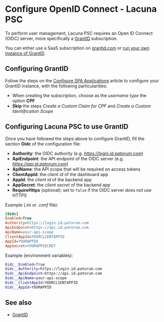﻿# Configure OpenID Connect - Lacuna PSC

To perform user management, Lacuna PSC requires an Open ID Connect (OIDC) server, more specifically a [GrantID](../../grant-id/index.md) subscription.

You can either use a SaaS subscription on [grantid.com](https://grantid.com/) or [run your own instance of GrantID](../../grant-id/on-premises/index.md).

## Configuring GrantID

Follow the steps on the [Configure SPA Applications](../../grant-id/on-premises/configure-spa-app.md) article to configure your GrantID instance, with
the following particularities:

* When creating the subscription, choose as the *username type* the option **CPF**
* **Skip** the steps *Create a Custom Claim for CPF* and *Create a Custom Identification Scope*

## Configuring Lacuna PSC to use GrantID

Once you have followed the steps above to configure GrantID, fill the section **Oidc** of the configuration file:

* **Authority**: the OIDC authority (e.g. *https://login.id.patorum.com*)
* **ApiEndpoint**: the API endpoint of the OIDC server (e.g. *https://api.id.patorum.com*)
* **ApiName**: the API scope that will be required on access tokens
* **ClientAppId**: the *client id* of the dashboard app
* **AppId**: the *client id* of the backend app
* **AppSecret**: the *client secret* of the backend app
* **RequireHttps** (optional): set to `false` if the OIDC server does not use HTTPS

Example (*.ini* or *.conf* file):

```ini
[Oidc]
Enabled=True
Authority=https://login.id.patorum.com
ApiEndpoint=https://api.id.patorum.com
ApiName=your-api-scope
ClientAppId=YOURCLIENTAPPID
AppId=YOURAPPID
AppSecret=YOURAPPSECRET
```

Example (environment variables):

```bash
Oidc__Enabled=True
Oidc__Authority=https://login.id.patorum.com
Oidc__ApiEndpoint=https://api.id.patorum.com
Oidc__ApiName=your-api-scope
Oidc__ClientAppId=YOURCLIENTAPPID
Oidc__AppId=YOURAPPID
```

## See also

* [GrantID](../../grant-id/index.md)
